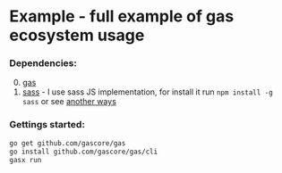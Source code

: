 # Example - full example of gas ecosystem usage

### Dependencies:

0. [gas](https://github.com/gascore/gas)
2. [sass](https://sass-lang.com) - I use sass JS implementation, for install it run `npm install -g sass` or see [another ways](https://sass-lang.com/install)

### Gettings started:

```bash
go get github.com/gascore/gas
go install github.com/gascore/gas/cli
gasx run
```